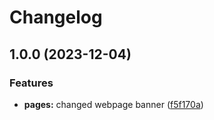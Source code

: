 # Changelog

## 1.0.0 (2023-12-04)


### Features

* **pages:** changed webpage banner ([f5f170a](https://github.com/tomlegler/change-log/commit/f5f170a7b6923f36d799c282c56ea5ad5d3ca878))

